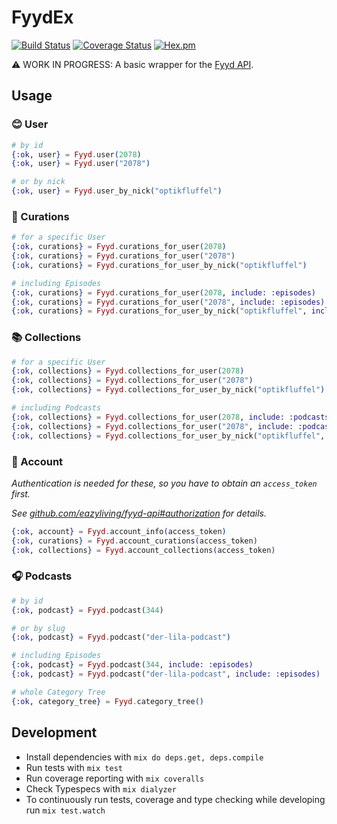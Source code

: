 # FyydEx

[![Build Status](https://travis-ci.org/optikfluffel/fyyd_ex.svg?branch=master)](https://travis-ci.org/optikfluffel/fyyd_ex)
[![Coverage Status](https://coveralls.io/repos/github/optikfluffel/fyyd_ex/badge.svg?branch=master)](https://coveralls.io/github/optikfluffel/fyyd_ex?branch=master)
[![Hex.pm](https://img.shields.io/hexpm/v/fyyd_ex.svg)](https://hex.pm/packages/fyyd_ex)

⚠️ WORK IN PROGRESS: A basic wrapper for the [Fyyd API](https://github.com/eazyliving/fyyd-api).

<!-- TODO: uncomment when ready
## Installation

If [available in Hex](https://hex.pm/docs/publish), the package can be installed
by adding `fyyd_ex` to your list of dependencies in `mix.exs`:

```elixir
def deps do
  [
    {:fyyd_ex, "~> 0.2"}
  ]
end
```

_Also make sure you have these three environtment variables set correctly_:

- `FYYD_CLIENT_ID`
- `FYYD_CLIENT_SECRET`
- `FYYD_OAUTH_CALLBACK_URL`

Documentation can be generated with [ExDoc](https://github.com/elixir-lang/ex_doc)
and published on [HexDocs](https://hexdocs.pm). Once published, the docs can
be found at [https://hexdocs.pm/fyyd_ex](https://hexdocs.pm/fyyd_ex). -->

## Usage

### 😊 User

```elixir
# by id
{:ok, user} = Fyyd.user(2078)
{:ok, user} = Fyyd.user("2078")

# or by nick
{:ok, user} = Fyyd.user_by_nick("optikfluffel")
```

### 📂 Curations

```elixir
# for a specific User
{:ok, curations} = Fyyd.curations_for_user(2078)
{:ok, curations} = Fyyd.curations_for_user("2078")
{:ok, curations} = Fyyd.curations_for_user_by_nick("optikfluffel")

# including Episodes
{:ok, curations} = Fyyd.curations_for_user(2078, include: :episodes)
{:ok, curations} = Fyyd.curations_for_user("2078", include: :episodes)
{:ok, curations} = Fyyd.curations_for_user_by_nick("optikfluffel", include: :episodes)
```

### 📚 Collections

```elixir
# for a specific User
{:ok, collections} = Fyyd.collections_for_user(2078)
{:ok, collections} = Fyyd.collections_for_user("2078")
{:ok, collections} = Fyyd.collections_for_user_by_nick("optikfluffel")

# including Podcasts
{:ok, collections} = Fyyd.collections_for_user(2078, include: :podcasts)
{:ok, collections} = Fyyd.collections_for_user("2078", include: :podcasts)
{:ok, collections} = Fyyd.collections_for_user_by_nick("optikfluffel", include: :podcasts)
```

### 👤 Account

_Authentication is needed for these, so you have to obtain an `access_token` first._

_See [github.com/eazyliving/fyyd-api#authorization](https://github.com/eazyliving/fyyd-api#authorization) for details._

```elixir
{:ok, account} = Fyyd.account_info(access_token)
{:ok, curations} = Fyyd.account_curations(access_token)
{:ok, collections} = Fyyd.account_collections(access_token)
```

### 🎧 Podcasts

```elixir
# by id
{:ok, podcast} = Fyyd.podcast(344)

# or by slug
{:ok, podcast} = Fyyd.podcast("der-lila-podcast")

# including Episodes
{:ok, podcast} = Fyyd.podcast(344, include: :episodes)
{:ok, podcast} = Fyyd.podcast("der-lila-podcast", include: :episodes)

# whole Category Tree
{:ok, category_tree} = Fyyd.category_tree()
```

## Development

- Install dependencies with `mix do deps.get, deps.compile`
- Run tests with `mix test`
- Run coverage reporting with `mix coveralls`
- Check Typespecs with `mix dialyzer`
- To continuously run tests, coverage and type checking while developing run `mix test.watch`
